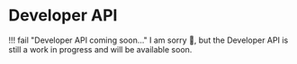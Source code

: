 # Developer API

!!! fail "Developer API coming soon..."
    I am sorry :pray:, but the Developer API is still a work in progress and will be available soon.

